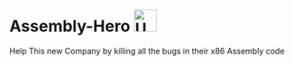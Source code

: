 # Assembly-Hero <a href="https://imgbb.com/"><img src="https://i.ibb.co/SBmNNZW/Untitled-design.png" alt="Untitled-design" border="0" width=40></a><br /><a target='_blank' href='https://dedupelist.com/'></a>
Help This new Company  by killing all the bugs in their x86 Assembly code
